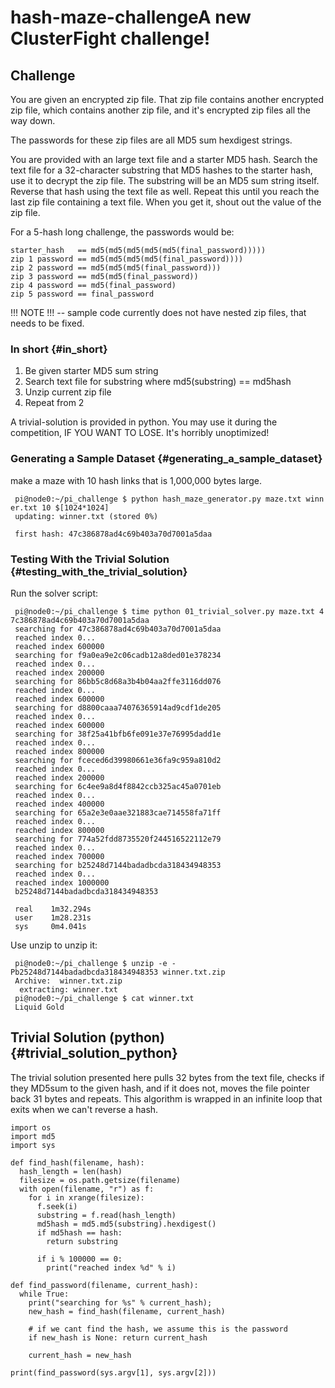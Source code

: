 # hash-maze-challengeA new ClusterFight challenge!

Challenge
---------

You are given an encrypted zip file. That zip file contains another
encrypted zip file, which contains another zip file, and it\'s encrypted
zip files all the way down.

The passwords for these zip files are all MD5 sum hexdigest strings.

You are provided with an large text file and a starter MD5 hash. Search
the text file for a 32-character substring that MD5 hashes to the
starter hash, use it to decrypt the zip file. The substring will be an
MD5 sum string itself. Reverse that hash using the text file as well.
Repeat this until you reach the last zip file containing a text file.
When you get it, shout out the value of the zip file.

For a 5-hash long challenge, the passwords would be:

`starter_hash   == md5(md5(md5(md5(md5(final_password)))))`\
`zip 1 password == md5(md5(md5(md5(final_password))))`\
`zip 2 password == md5(md5(md5(final_password)))`\
`zip 3 password == md5(md5(final_password))`\
`zip 4 password == md5(final_password)`\
`zip 5 password == final_password`

!!! NOTE !!! \-- sample code currently does not have nested zip files,
that needs to be fixed.

### In short {#in_short}

1.  Be given starter MD5 sum string
2.  Search text file for substring where md5(substring) == md5hash
3.  Unzip current zip file
4.  Repeat from 2

A trivial-solution is provided in python. You may use it during the
competition, IF YOU WANT TO LOSE. It\'s horribly unoptimized!

### Generating a Sample Dataset {#generating_a_sample_dataset}

make a maze with 10 hash links that is 1,000,000 bytes large.

` pi@node0:~/pi_challenge $ python hash_maze_generator.py maze.txt winner.txt 10 $[1024*1024]`\
` updating: winner.txt (stored 0%)`\
` `\
` first hash: 47c386878ad4c69b403a70d7001a5daa`

### Testing With the Trivial Solution {#testing_with_the_trivial_solution}

Run the solver script:

` pi@node0:~/pi_challenge $ time python 01_trivial_solver.py maze.txt 47c386878ad4c69b403a70d7001a5daa`\
` searching for 47c386878ad4c69b403a70d7001a5daa`\
` reached index 0...`\
` reached index 600000`\
` searching for f9a0ea9e2c06cadb12a8ded01e378234`\
` reached index 0...`\
` reached index 200000`\
` searching for 86bb5c8d68a3b4b04aa2ffe3116dd076`\
` reached index 0...`\
` reached index 600000`\
` searching for d8800caaa74076365914ad9cdf1de205`\
` reached index 0...`\
` reached index 600000`\
` searching for 38f25a41bfb6fe091e37e76995dadd1e`\
` reached index 0...`\
` reached index 800000`\
` searching for fceced6d39980661e36fa9c959a810d2`\
` reached index 0...`\
` reached index 200000`\
` searching for 6c4ee9a8d4f8842ccb325ac45a0701eb`\
` reached index 0...`\
` reached index 400000`\
` searching for 65a2e3e0aae321883cae714558fa71ff`\
` reached index 0...`\
` reached index 800000`\
` searching for 774a52fdd8735520f244516522112e79`\
` reached index 0...`\
` reached index 700000`\
` searching for b25248d7144badadbcda318434948353`\
` reached index 0...`\
` reached index 1000000`\
` b25248d7144badadbcda318434948353`\
` `\
` real    1m32.294s`\
` user    1m28.231s`\
` sys     0m4.041s`

Use unzip to unzip it:

` pi@node0:~/pi_challenge $ unzip -e -Pb25248d7144badadbcda318434948353 winner.txt.zip`\
` Archive:  winner.txt.zip`\
`  extracting: winner.txt              `\
` pi@node0:~/pi_challenge $ cat winner.txt`\
` Liquid Gold`

Trivial Solution (python) {#trivial_solution_python}
-------------------------

The trivial solution presented here pulls 32 bytes from the text file,
checks if they MD5sum to the given hash, and if it does not, moves the
file pointer back 31 bytes and repeats. This algorithm is wrapped in an
infinite loop that exits when we can\'t reverse a hash.

`import os`\
`import md5`\
`import sys`\
` `\
`def find_hash(filename, hash):`\
`  hash_length = len(hash)`\
`  filesize = os.path.getsize(filename)`\
`  with open(filename, "r") as f:`\
`    for i in xrange(filesize):`\
`      f.seek(i)`\
`      substring = f.read(hash_length)`\
`      md5hash = md5.md5(substring).hexdigest()`\
`      if md5hash == hash:`\
`        return substring`\
`       `\
`      if i % 100000 == 0:`\
`        print("reached index %d" % i)`\
`   `\
`def find_password(filename, current_hash):`\
`  while True:`\
`    print("searching for %s" % current_hash);`\
`    new_hash = find_hash(filename, current_hash)`\
`     `\
`    # if we cant find the hash, we assume this is the password`\
`    if new_hash is None: return current_hash`\
`     `\
`    current_hash = new_hash`\
` `\
`print(find_password(sys.argv[1], sys.argv[2]))`

